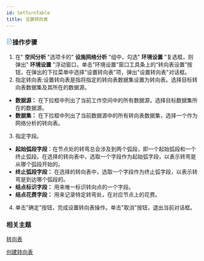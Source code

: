 ```yaml
---
id: SetTurnTable
title: 设置转向表
---
```

### ![](../img/read.gif)操作步骤

1. 在" **空间分析** "选项卡的" **设施网络分析** "组中，勾选" **环境设置** "复选框，则弹出" **环境设置** "浮动窗口，单击"环境设置"窗口工具条上的“转向表设置”按钮，在弹出的下拉菜单中选择"设置转向表"项，弹出"设置转向表"对话框。
2. 指定转向表:设置转向表是指将指定的转向表数据集设置为转向表。选择目标转向表数据集及其所在的数据源。
  * **数据源：** 在下拉框中列出了当前工作空间中的所有数据源，选择目标数据集所在的数据源。
  * **数据集：** 在下拉框中列出了当前数据源中的所有转向表数据集，选择一个作为网络分析的转向表。
3. 指定字段。
  * **起始弧段字段**：在节点处的转弯总会涉及到两个弧段，即一个起始弧段和一个终止弧段。在选择的转向表中，选取一个字段作为起始弧字段，以表示转弯是从哪个弧段开始的。
  * **终止弧段字段：** 在选择的转向表中，选取一个字段作为终止弧字段，以表示转弯是到达哪个弧段的。
  * **结点标识字段：** 用来唯一标识转向点的一个字段。
  * **结点花费字段：** 用来记录特定转弯处，在对应节点上的花费。
4. 单击"确定"按钮，完成设置转向表操作。单击"取消"按钮，退出当前对话框。 

### 相关主题

[转向表](TurnTable)

[创建转向表](CreatTurnTable)